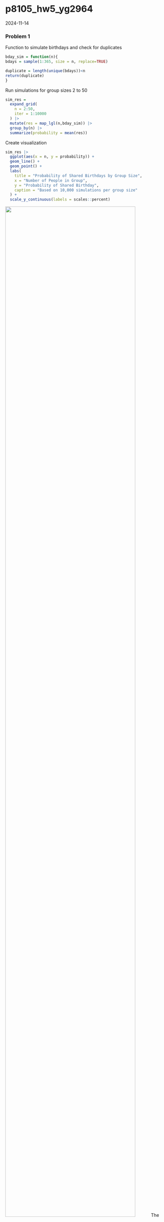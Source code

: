 p8105_hw5_yg2964
================
2024-11-14

### Problem 1

Function to simulate birthdays and check for duplicates

``` r
bday_sim = function(n){
bdays = sample(1:365, size = n, replace=TRUE)

duplicate = length(unique(bdays))<n
return(duplicate)
}
```

Run simulations for group sizes 2 to 50

``` r
sim_res =
  expand_grid(
    n = 2:50,
    iter = 1:10000
  ) |> 
  mutate(res = map_lgl(n,bday_sim)) |> 
  group_by(n) |> 
  summarize(probability = mean(res))
```

Create visualization

``` r
sim_res |>
  ggplot(aes(x = n, y = probability)) +
  geom_line() +
  geom_point() +
  labs(
    title = "Probability of Shared Birthdays by Group Size",
    x = "Number of People in Group",
    y = "Probability of Shared Birthday",
    caption = "Based on 10,000 simulations per group size"
  ) +
  scale_y_continuous(labels = scales::percent)
```

<img src="p8105_hw5_yg2964_files/figure-gfm/unnamed-chunk-3-1.png" width="90%" />
The plot clearly illustrates the famous “birthday paradox” showing the
probability of shared birthdays as group size increases. The probability
grows surprisingly quickly: with just 23 people, there’s already a 50%
chance of a shared birthday, rising to about 70% with 30 people, and
exceeding 85% with 40 people. This counter-intuitive result shows how we
typically underestimate the probability of birthday matches in
relatively small groups. The simulation, run 10,000 times per group
size, presents these findings in a clear way.

### Problem 2

Function to generate data and perform t-test

``` r
alpha <- 0.05
t_test_sim <- function(mu) {
  sample_data <- rnorm(30, mean = mu, sd = 5)
  t.test(sample_data, mu = 0) |>
    broom::tidy() |>
    select(estimate, p.value)
}
```

Generate data for mu = 0

``` r
results_mu0 <- 
  tibble(
    mu = 0,
    iteration = 1:5000
  ) |>
  mutate(
    test_results = map(mu, t_test_sim)
  ) |>
  unnest(test_results)
```

Generate data for mu = 1 to 6

``` r
results_mu1to6 <- 
  expand_grid(
    mu = 1:6,
    iteration = 1:5000
  ) |>
  mutate(
    test_results = map(mu, t_test_sim)
  ) |>
  unnest(test_results)
```

Combine results

``` r
simulation_results <- bind_rows(results_mu0, results_mu1to6)
```

Plot 1: Power vs True mu

``` r
simulation_results |>
  group_by(mu) |>
  summarize(
    power = mean(p.value < alpha)
  ) |>
  ggplot(aes(x = mu, y = power)) +
  geom_line() +
  geom_point() +
  labs(
    title = "Power Analysis",
    x = "μ",
    y = "Power"
  )
```

<img src="p8105_hw5_yg2964_files/figure-gfm/unnamed-chunk-8-1.png" width="90%" />
Comment: Based on the plot, there is a strong positive, non-linear
association between effect size (μ) and power. The relationship follows
an S-shaped curve, starting at around 0.05 when μ = 0, increasing
sharply between μ = 2 and μ = 4, and then leveling off as power
approaches 1.0 for larger effect sizes, demonstrating that larger
effects are more easily detected up to a certain point.

Plot 2: Average Estimates

``` r
simulation_results |>
  group_by(mu) |>
  summarize(
    all_mean = mean(estimate),
    sig_mean = mean(estimate[p.value < alpha])
  ) |>
  ggplot() +
  geom_line(aes(x = mu, y = all_mean, color = "All")) +
  geom_line(aes(x = mu, y = sig_mean, color = "Significant")) +
  labs(
    title = "Average Estimates",
    x = "μ",
    y = "Estimate",
    color = "Samples"
  )
```

<img src="p8105_hw5_yg2964_files/figure-gfm/unnamed-chunk-9-1.png" width="90%" />
Comment: No, the sample average of μ̂ across tests where the null is
rejected (yellow line) is not approximately equal to the true value of
μ, particularly for smaller true values of μ. This is due to selection
bias: when we only look at tests that rejected the null hypothesis, we
are systematically selecting samples that showed larger effects than
average, leading to overestimation of the true effect size, especially
when μ is small.

### Problem 3

Read data directly from GitHub raw URL

``` r
homicide_data <- read_csv("https://raw.githubusercontent.com/washingtonpost/data-homicides/master/homicide-data.csv") 
homicide_data2 <- homicide_data|> 
  mutate(city_state = str_c(city, state, sep = ", "))
```

Create city summary

``` r
city_summary <- homicide_data2 |> 
  group_by(city_state) |> 
  summarize(
    total_homicides = n(),
    unsolved_homicides = sum(disposition %in% c("Closed without arrest", "Open/No arrest"))
  )
```

The raw data contains 12 variables, which are uid, reported_date,
victim_last, victim_first, victim_race, victim_age, victim_sex, city,
state, lat, lon, and disposition, with 52179 observations. Each case has
a unique identifier and includes victim characteristics (first and last
name, age, sex, and race), location information (city, state, latitude,
and longitude), report date, and case disposition status. For the
analysis of homicide cases across cities, a new variable city_state was
created by combining city and state names (e.g., “Baltimore, MD”). The
disposition variable, which indicates whether the case was “Closed by
arrest”, “Closed without arrest”, or “Open/No arrest”, will be used to
determine which cases remain unsolved.

Baltimore analysis

``` r
baltimore_sum <- homicide_data2 |>  
  filter(city_state == "Baltimore, MD") |>  
  summarize(
    total = n(),
    unsolved = sum(disposition %in% c("Closed without arrest", "Open/No arrest"))
  )

balt_test <- prop.test(
  x = baltimore_sum$unsolved, 
  n = baltimore_sum$total
)

balt_result <- broom::tidy(balt_test) |> 
  select(estimate, conf.low, conf.high)

knitr::kable(balt_result)
```

|  estimate |  conf.low | conf.high |
|----------:|----------:|----------:|
| 0.6455607 | 0.6275625 | 0.6631599 |

All Cities Homicide Analysis

``` r
# Calculate proportions for all cities
prop_test_results <- homicide_data2 |> 
  group_by(city_state) |> 
  summarize(
    n = n(),
    n_unsolved = sum(disposition %in% c("Closed without arrest", "Open/No arrest"))
  ) |> 
  mutate(
    prop_tests = map2(n_unsolved, n, ~prop.test(.x, .y)),
    tidy_tests = map(prop_tests, broom::tidy)
  ) |> 
  unnest(tidy_tests) |> 
  select(city_state, estimate, conf.low, conf.high)

knitr::kable(prop_test_results)
```

| city_state         |  estimate |  conf.low | conf.high |
|:-------------------|----------:|----------:|----------:|
| Albuquerque, NM    | 0.3862434 | 0.3372604 | 0.4375766 |
| Atlanta, GA        | 0.3833505 | 0.3528119 | 0.4148219 |
| Baltimore, MD      | 0.6455607 | 0.6275625 | 0.6631599 |
| Baton Rouge, LA    | 0.4622642 | 0.4141987 | 0.5110240 |
| Birmingham, AL     | 0.4337500 | 0.3991889 | 0.4689557 |
| Boston, MA         | 0.5048860 | 0.4646219 | 0.5450881 |
| Buffalo, NY        | 0.6122841 | 0.5687990 | 0.6540879 |
| Charlotte, NC      | 0.2998544 | 0.2660820 | 0.3358999 |
| Chicago, IL        | 0.7358627 | 0.7239959 | 0.7473998 |
| Cincinnati, OH     | 0.4452450 | 0.4079606 | 0.4831439 |
| Columbus, OH       | 0.5304428 | 0.5002167 | 0.5604506 |
| Dallas, TX         | 0.4811742 | 0.4561942 | 0.5062475 |
| Denver, CO         | 0.5416667 | 0.4846098 | 0.5976807 |
| Detroit, MI        | 0.5883287 | 0.5687903 | 0.6075953 |
| Durham, NC         | 0.3659420 | 0.3095874 | 0.4260936 |
| Fort Worth, TX     | 0.4644809 | 0.4222542 | 0.5072119 |
| Fresno, CA         | 0.3470226 | 0.3051013 | 0.3913963 |
| Houston, TX        | 0.5074779 | 0.4892447 | 0.5256914 |
| Indianapolis, IN   | 0.4493192 | 0.4223156 | 0.4766207 |
| Jacksonville, FL   | 0.5111301 | 0.4820460 | 0.5401402 |
| Kansas City, MO    | 0.4084034 | 0.3803996 | 0.4370054 |
| Las Vegas, NV      | 0.4141926 | 0.3881284 | 0.4407395 |
| Long Beach, CA     | 0.4126984 | 0.3629026 | 0.4642973 |
| Los Angeles, CA    | 0.4900310 | 0.4692208 | 0.5108754 |
| Louisville, KY     | 0.4531250 | 0.4120609 | 0.4948235 |
| Memphis, TN        | 0.3190225 | 0.2957047 | 0.3432691 |
| Miami, FL          | 0.6048387 | 0.5685783 | 0.6400015 |
| Milwaukee, wI      | 0.3614350 | 0.3333172 | 0.3905194 |
| Minneapolis, MN    | 0.5109290 | 0.4585150 | 0.5631099 |
| Nashville, TN      | 0.3624511 | 0.3285592 | 0.3977401 |
| New Orleans, LA    | 0.6485356 | 0.6231048 | 0.6731615 |
| New York, NY       | 0.3875598 | 0.3494421 | 0.4270755 |
| Oakland, CA        | 0.5364308 | 0.5040588 | 0.5685037 |
| Oklahoma City, OK  | 0.4851190 | 0.4467861 | 0.5236245 |
| Omaha, NE          | 0.4132029 | 0.3653146 | 0.4627477 |
| Philadelphia, PA   | 0.4478103 | 0.4300380 | 0.4657157 |
| Phoenix, AZ        | 0.5514223 | 0.5184825 | 0.5839244 |
| Pittsburgh, PA     | 0.5340729 | 0.4942706 | 0.5734545 |
| Richmond, VA       | 0.2634033 | 0.2228571 | 0.3082658 |
| Sacramento, CA     | 0.3696809 | 0.3211559 | 0.4209131 |
| San Antonio, TX    | 0.4285714 | 0.3947772 | 0.4630331 |
| San Bernardino, CA | 0.6181818 | 0.5576628 | 0.6753422 |
| San Diego, CA      | 0.3796095 | 0.3354259 | 0.4258315 |
| San Francisco, CA  | 0.5067873 | 0.4680516 | 0.5454433 |
| Savannah, GA       | 0.4674797 | 0.4041252 | 0.5318665 |
| St. Louis, MO      | 0.5396541 | 0.5154369 | 0.5636879 |
| Stockton, CA       | 0.5990991 | 0.5517145 | 0.6447418 |
| Tampa, FL          | 0.4567308 | 0.3881009 | 0.5269851 |
| Tulsa, AL          | 0.0000000 | 0.0000000 | 0.9453792 |
| Tulsa, OK          | 0.3310463 | 0.2932349 | 0.3711192 |
| Washington, DC     | 0.4379182 | 0.4112495 | 0.4649455 |

Plot of Homicide Proportions by City

``` r
prop_test_results |> 
  mutate(city_state = reorder(city_state, estimate)) |> 
  ggplot(aes(x = city_state, y = estimate)) +
  geom_point() +
  geom_errorbar(aes(ymin = conf.low, ymax = conf.high)) +
  coord_flip() +
  labs(
    title = "Proportion of Unsolved Homicides by City",
    x = "City",
    y = "Proportion of Unsolved Homicides",
    caption = "95% confidence intervals shown"
  )
```

<img src="p8105_hw5_yg2964_files/figure-gfm/unnamed-chunk-14-1.png" width="90%" />
